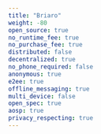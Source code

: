 ```yaml
---
title: "Briaro"
weight: -80
open_source: true
no_runtime_fee: true
no_purchase_fee: true
distributed: false
decentralized: true
no_phone_required: false
anonymous: true
e2ee: true
offline_messaging: true
multi_device: false
open_spec: true
aosp: true
privacy_respecting: true
---
```


